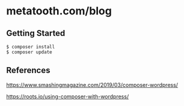 # metatooth.com/blog

## Getting Started

````
$ composer install
$ composer update
````

## References

https://www.smashingmagazine.com/2019/03/composer-wordpress/

https://roots.io/using-composer-with-wordpress/
